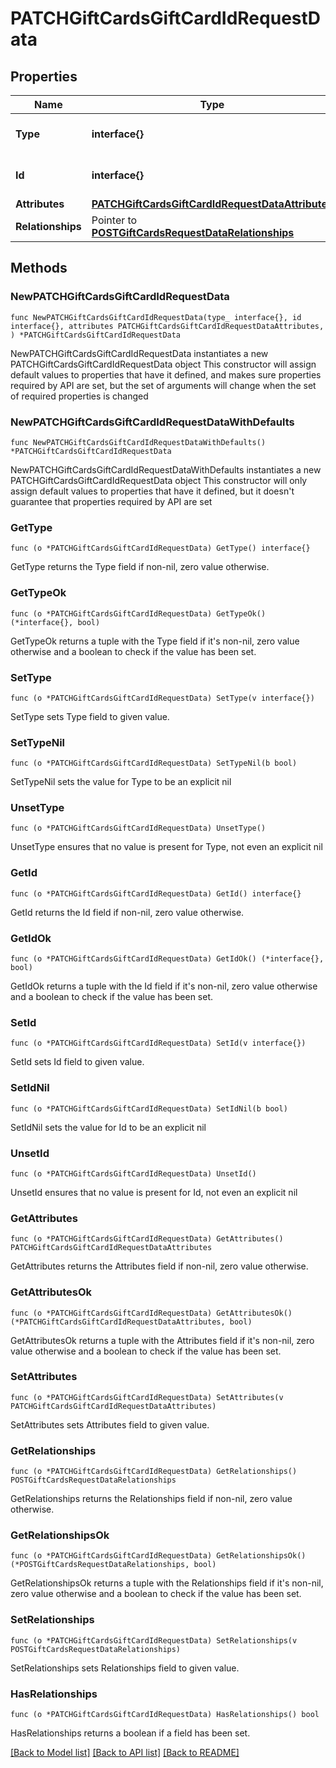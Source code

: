 # PATCHGiftCardsGiftCardIdRequestData

## Properties

Name | Type | Description | Notes
------------ | ------------- | ------------- | -------------
**Type** | **interface{}** | The resource&#39;s type | 
**Id** | **interface{}** | The resource&#39;s id | 
**Attributes** | [**PATCHGiftCardsGiftCardIdRequestDataAttributes**](PATCHGiftCardsGiftCardIdRequestDataAttributes.md) |  | 
**Relationships** | Pointer to [**POSTGiftCardsRequestDataRelationships**](POSTGiftCardsRequestDataRelationships.md) |  | [optional] 

## Methods

### NewPATCHGiftCardsGiftCardIdRequestData

`func NewPATCHGiftCardsGiftCardIdRequestData(type_ interface{}, id interface{}, attributes PATCHGiftCardsGiftCardIdRequestDataAttributes, ) *PATCHGiftCardsGiftCardIdRequestData`

NewPATCHGiftCardsGiftCardIdRequestData instantiates a new PATCHGiftCardsGiftCardIdRequestData object
This constructor will assign default values to properties that have it defined,
and makes sure properties required by API are set, but the set of arguments
will change when the set of required properties is changed

### NewPATCHGiftCardsGiftCardIdRequestDataWithDefaults

`func NewPATCHGiftCardsGiftCardIdRequestDataWithDefaults() *PATCHGiftCardsGiftCardIdRequestData`

NewPATCHGiftCardsGiftCardIdRequestDataWithDefaults instantiates a new PATCHGiftCardsGiftCardIdRequestData object
This constructor will only assign default values to properties that have it defined,
but it doesn't guarantee that properties required by API are set

### GetType

`func (o *PATCHGiftCardsGiftCardIdRequestData) GetType() interface{}`

GetType returns the Type field if non-nil, zero value otherwise.

### GetTypeOk

`func (o *PATCHGiftCardsGiftCardIdRequestData) GetTypeOk() (*interface{}, bool)`

GetTypeOk returns a tuple with the Type field if it's non-nil, zero value otherwise
and a boolean to check if the value has been set.

### SetType

`func (o *PATCHGiftCardsGiftCardIdRequestData) SetType(v interface{})`

SetType sets Type field to given value.


### SetTypeNil

`func (o *PATCHGiftCardsGiftCardIdRequestData) SetTypeNil(b bool)`

 SetTypeNil sets the value for Type to be an explicit nil

### UnsetType
`func (o *PATCHGiftCardsGiftCardIdRequestData) UnsetType()`

UnsetType ensures that no value is present for Type, not even an explicit nil
### GetId

`func (o *PATCHGiftCardsGiftCardIdRequestData) GetId() interface{}`

GetId returns the Id field if non-nil, zero value otherwise.

### GetIdOk

`func (o *PATCHGiftCardsGiftCardIdRequestData) GetIdOk() (*interface{}, bool)`

GetIdOk returns a tuple with the Id field if it's non-nil, zero value otherwise
and a boolean to check if the value has been set.

### SetId

`func (o *PATCHGiftCardsGiftCardIdRequestData) SetId(v interface{})`

SetId sets Id field to given value.


### SetIdNil

`func (o *PATCHGiftCardsGiftCardIdRequestData) SetIdNil(b bool)`

 SetIdNil sets the value for Id to be an explicit nil

### UnsetId
`func (o *PATCHGiftCardsGiftCardIdRequestData) UnsetId()`

UnsetId ensures that no value is present for Id, not even an explicit nil
### GetAttributes

`func (o *PATCHGiftCardsGiftCardIdRequestData) GetAttributes() PATCHGiftCardsGiftCardIdRequestDataAttributes`

GetAttributes returns the Attributes field if non-nil, zero value otherwise.

### GetAttributesOk

`func (o *PATCHGiftCardsGiftCardIdRequestData) GetAttributesOk() (*PATCHGiftCardsGiftCardIdRequestDataAttributes, bool)`

GetAttributesOk returns a tuple with the Attributes field if it's non-nil, zero value otherwise
and a boolean to check if the value has been set.

### SetAttributes

`func (o *PATCHGiftCardsGiftCardIdRequestData) SetAttributes(v PATCHGiftCardsGiftCardIdRequestDataAttributes)`

SetAttributes sets Attributes field to given value.


### GetRelationships

`func (o *PATCHGiftCardsGiftCardIdRequestData) GetRelationships() POSTGiftCardsRequestDataRelationships`

GetRelationships returns the Relationships field if non-nil, zero value otherwise.

### GetRelationshipsOk

`func (o *PATCHGiftCardsGiftCardIdRequestData) GetRelationshipsOk() (*POSTGiftCardsRequestDataRelationships, bool)`

GetRelationshipsOk returns a tuple with the Relationships field if it's non-nil, zero value otherwise
and a boolean to check if the value has been set.

### SetRelationships

`func (o *PATCHGiftCardsGiftCardIdRequestData) SetRelationships(v POSTGiftCardsRequestDataRelationships)`

SetRelationships sets Relationships field to given value.

### HasRelationships

`func (o *PATCHGiftCardsGiftCardIdRequestData) HasRelationships() bool`

HasRelationships returns a boolean if a field has been set.


[[Back to Model list]](../README.md#documentation-for-models) [[Back to API list]](../README.md#documentation-for-api-endpoints) [[Back to README]](../README.md)


